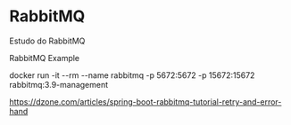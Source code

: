 # RabbitMQ
Estudo do RabbitMQ

RabbitMQ Example

docker run -it --rm --name rabbitmq -p 5672:5672 -p 15672:15672 rabbitmq:3.9-management

https://dzone.com/articles/spring-boot-rabbitmq-tutorial-retry-and-error-hand
